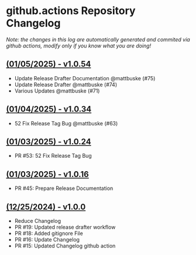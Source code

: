 # github.actions Repository Changelog
*Note: the changes in this log are automatically generated and commited via github actions, modify only if you know what you are doing!*

## **[(01/05/2025) - v1.0.54](https://github.com/deepworks-net/github.actions/releases/tag/v1.0.54)**
- Update Release Drafter Documentation @mattbuske (#75)
- Update Release Drafter @mattbuske (#74)
- Various Updates @mattbuske (#71)

## **[(01/04/2025) - v1.0.34](https://github.com/deepworks-net/github.actions/releases/tag/v1.0.34)**
- 52 Fix Release Tag Bug @mattbuske (#63)

## **[(01/03/2025) - v1.0.24](https://github.com/deepworks-net/github.actions/releases/tag/v1.0.24)**
- PR #53: 52 Fix Release Tag Bug

## **[(01/03/2025) - v1.0.16](https://github.com/deepworks-net/github.actions/releases/tag/v1.0.16)**
- PR #45: Prepare Release Documentation

## **[(12/25/2024) - v1.0.0](https://github.com/deepworks-net/github.actions/releases/tag/v1.0.0)**
- Reduce Changelog
- PR #19: Updated release drafter workflow
- PR #18: Added gitignore File
- PR #16: Update Changelog
- PR #15: Updated Changelog github action
